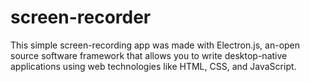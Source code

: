 # screen-recorder

This simple screen-recording app was made with Electron.js, an-open source software framework that allows you to write desktop-native applications using web technologies like HTML, CSS, and JavaScript.
